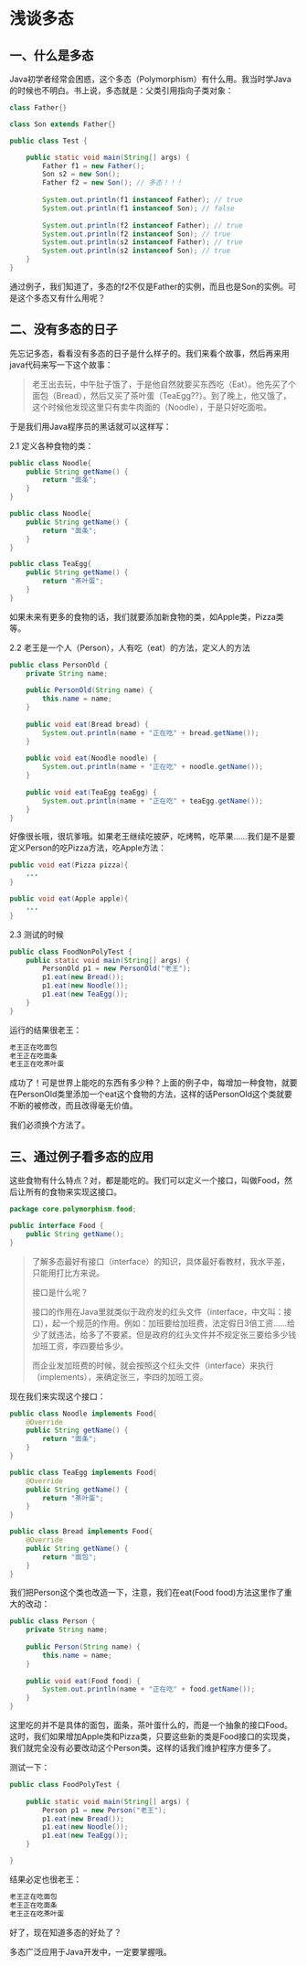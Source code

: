 # 浅谈多态

## 一、什么是多态

Java初学者经常会困惑，这个多态（Polymorphism）有什么用。我当时学Java的时候也不明白。书上说，多态就是：父类引用指向子类对象：

```java
class Father{}

class Son extends Father{}

public class Test {

    public static void main(String[] args) {
        Father f1 = new Father();
        Son s2 = new Son();
        Father f2 = new Son(); // 多态！！！
      
        System.out.println(f1 instanceof Father); // true
        System.out.println(f1 instanceof Son); // false
      
        System.out.println(f2 instanceof Father); // true
        System.out.println(f2 instanceof Son); // true
        System.out.println(s2 instanceof Father); // true
        System.out.println(s2 instanceof Son); // true
    }
}
```

通过例子，我们知道了，多态的f2不仅是Father的实例，而且也是Son的实例。可是这个多态又有什么用呢？

## 二、没有多态的日子

先忘记多态，看看没有多态的日子是什么样子的。我们来看个故事，然后再来用java代码来写一下这个故事：

> 老王出去玩，中午肚子饿了，于是他自然就要买东西吃（Eat）。他先买了个面包（Bread），然后又买了茶叶蛋（TeaEgg??）。到了晚上，他又饿了，这个时候他发现这里只有卖牛肉面的（Noodle），于是只好吃面啦。

于是我们用Java程序员的黑话就可以这样写：

2.1 定义各种食物的类：

```java
public class Noodle{
    public String getName() {
        return "面条";
    }
}

public class Noodle{
    public String getName() {
        return "面条";
    }
}

public class TeaEgg{
    public String getName() {
        return "茶叶蛋";
    }
}
```

如果未来有更多的食物的话，我们就要添加新食物的类，如Apple类，Pizza类等。

2.2 老王是一个人（Person），人有吃（eat）的方法，定义人的方法

```java
public class PersonOld {
    private String name;
  
    public PersonOld(String name) {
        this.name = name;
    }
  
    public void eat(Bread bread) {
        System.out.println(name + "正在吃" + bread.getName());
    }
  
    public void eat(Noodle noodle) {
        System.out.println(name + "正在吃" + noodle.getName());
    }
  
    public void eat(TeaEgg teaEgg) {
        System.out.println(name + "正在吃" + teaEgg.getName());
    }
}
```

好像很长哦，很坑爹哦。如果老王继续吃披萨，吃烤鸭，吃苹果……我们是不是要定义Person的吃Pizza方法，吃Apple方法：

```java
public void eat(Pizza pizza){
    ...
}

public void eat(Apple apple){
    ...
}
```

2.3 测试的时候

```java
public class FoodNonPolyTest {
    public static void main(String[] args) {
        PersonOld p1 = new PersonOld("老王");
        p1.eat(new Bread());
        p1.eat(new Noodle());
        p1.eat(new TeaEgg());
    }
}
```

运行的结果很老王：

```bash
老王正在吃面包
老王正在吃面条
老王正在吃茶叶蛋
```

成功了！可是世界上能吃的东西有多少种？上面的例子中，每增加一种食物，就要在PersonOld类里添加一个eat这个食物的方法，这样的话PersonOld这个类就要不断的被修改，而且改得毫无价值。

我们必须换个方法了。

## 三、通过例子看多态的应用

这些食物有什么特点？对，都是能吃的。我们可以定义一个接口，叫做Food，然后让所有的食物来实现这接口。

```java
package core.polymorphism.food;

public interface Food {
    public String getName();
}
```

> 了解多态最好有接口（interface）的知识，具体最好看教材，我水平差，只能用打比方来说。
>
> 接口是什么呢？
>
> 接口的作用在Java里就类似于政府发的红头文件（interface，中文叫：接口），起一个规范的作用。例如：加班要给加班费，法定假日3倍工资……给少了就违法，给多了不要紧。但是政府的红头文件并不规定张三要给多少钱加班工资，李四要给多少。
>
> 而企业发加班费的时候，就会按照这个红头文件（interface）来执行（implements），来确定张三，李四的加班工资。

现在我们来实现这个接口：

```java
public class Noodle implements Food{
    @Override
    public String getName() {
        return "面条";
    }
}

public class TeaEgg implements Food{
    @Override
    public String getName() {
        return "茶叶蛋";
    }
}

public class Bread implements Food{
    @Override
    public String getName() {
        return "面包";
    }
}
```

我们把Person这个类也改造一下，注意，我们在eat(Food food)方法这里作了重大的改动：

```java
public class Person {
    private String name;
  
    public Person(String name) {
        this.name = name;
    }
  
    public void eat(Food food) {
        System.out.println(name + "正在吃" + food.getName());
    }
}
```

这里吃的并不是具体的面包，面条，茶叶蛋什么的，而是一个抽象的接口Food。这时，我们如果增加Apple类和Pizza类，只要这些新的类是Food接口的实现类，我们就完全没有必要改动这个Person类。这样的话我们维护程序方便多了。

测试一下：

```java
public class FoodPolyTest {
  
    public static void main(String[] args) {
        Person p1 = new Person("老王");
        p1.eat(new Bread());
        p1.eat(new Noodle());
        p1.eat(new TeaEgg());
    }

}
```

结果必定也很老王：

```bash
老王正在吃面包
老王正在吃面条
老王正在吃茶叶蛋
```

好了，现在知道多态的好处了？

多态广泛应用于Java开发中，一定要掌握哦。
